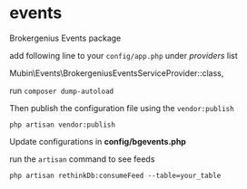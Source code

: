 # events
Brokergenius Events package

add following line to your `config/app.php` under _providers_ list

  Mubin\Events\BrokergeniusEventsServiceProvider::class,
  
run `composer dump-autoload`

Then publish the configuration file using the `vendor:publish`

  `php artisan vendor:publish`

Update configurations in __config/bgevents.php__

run the `artisan` command to see feeds

    php artisan rethinkDb:consumeFeed --table=your_table